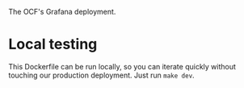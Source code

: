 The OCF's Grafana deployment.

# Local testing
This Dockerfile can be run locally, so you can iterate quickly without touching our production deployment. Just run `make dev`.
